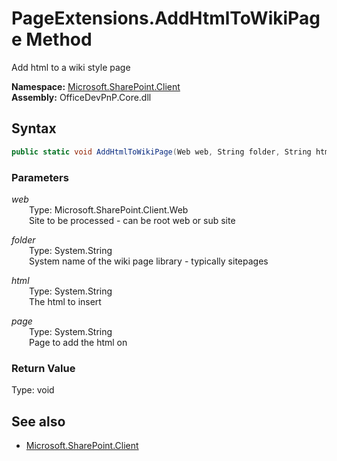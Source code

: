 # PageExtensions.AddHtmlToWikiPage Method  
Add html to a wiki style page  

**Namespace:** [Microsoft.SharePoint.Client](Microsoft.SharePoint.Client.md)  
**Assembly:** OfficeDevPnP.Core.dll  
## Syntax
```C#
public static void AddHtmlToWikiPage(Web web, String folder, String html, String page)
```
### Parameters
*web*  
&emsp;&emsp;Type: Microsoft.SharePoint.Client.Web  
&emsp;&emsp;Site to be processed - can be root web or sub site  

*folder*  
&emsp;&emsp;Type: System.String  
&emsp;&emsp;System name of the wiki page library - typically sitepages  

*html*  
&emsp;&emsp;Type: System.String  
&emsp;&emsp;The html to insert  

*page*  
&emsp;&emsp;Type: System.String  
&emsp;&emsp;Page to add the html on  

### Return Value
Type: void  

## See also
- [Microsoft.SharePoint.Client](Microsoft.SharePoint.Client.md)

